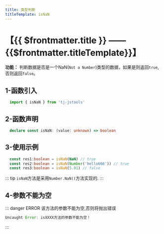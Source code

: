```yaml
---
title: 类型判断
titleTemplate: isNaN
---
```


# 【{{ $frontmatter.title }} —— {{$frontmatter.titleTemplate}}】

**功能：** 判断数据是否是一个NaN(`Not a Number`)类型的数据，如果是则返回`true`,否则返回`false`。

## 1-函数引入

```js 
  import { isNaN } from 'tj-jstools'
```
## 2-函数声明

```ts 
  declare const isNaN: (value: unknown) => boolean
```

## 3-使用示例

```ts 
  const res1:boolean = isNaN(NaN) // true
  const res2:boolean = isNaN(Number('hello666')) // true
  const res3:boolean = isNaN(5.01) // false
```
::: tip
`isNaN`方法是采用`Number.NaN()`方法实现的.
:::
## 4-参数不能为空

::: danger ERROR
该方法的参数不能为空,否则将抛出错误

```js
Uncaught Error: isXXXX方法的参数不能为空！
```
:::
